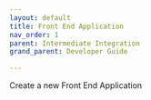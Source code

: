 ```yaml
---
layout: default
title: Front End Application
nav_order: 1
parent: Intermediate Integration
grand_parent: Developer Guide

---
```

Create a new Front End Application
